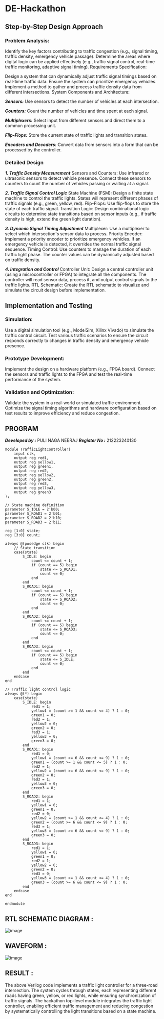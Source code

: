 # DE-Hackathon
## Step-by-Step Design Approach

### Problem Analysis:

Identify the key factors contributing to traffic congestion (e.g., signal timing, traffic density, emergency vehicle passage).
Determine the areas where digital logic can be applied effectively (e.g., traffic signal control, real-time traffic monitoring, adaptive signal timing).
Requirements Specification:

Design a system that can dynamically adjust traffic signal timings based on real-time traffic data.
Ensure the system can prioritize emergency vehicles.
Implement a method to gather and process traffic density data from different intersections.
System Components and Architecture:

***Sensors:***  Use sensors to detect the number of vehicles at each intersection.

***Counters:*** Count the number of vehicles and time spent at each signal.

***Multiplexers:*** Select input from different sensors and direct them to a common processing unit.

***Flip-Flops:*** Store the current state of traffic lights and transition states.

***Encoders and Decoders:*** Convert data from sensors into a form that can be processed by the controller.

### Detailed Design
***1. Traffic Density Measurement***
Sensors and Counters: Use infrared or ultrasonic sensors to detect vehicle presence. Connect these sensors to counters to count the number of vehicles passing or waiting at a signal.

***2. Traffic Signal Control Logic***
State Machine (FSM): Design a finite state machine to control the traffic lights. States will represent different phases of traffic signals (e.g., green, yellow, red).
Flip-Flops: Use flip-flops to store the state of each traffic signal.
Transition Logic: Design combinational logic circuits to determine state transitions based on sensor inputs (e.g., if traffic density is high, extend the green light duration).

***3. Dynamic Signal Timing Adjustment***
Multiplexer: Use a multiplexer to select which intersection's sensor data to process.
Priority Encoder: Implement a priority encoder to prioritize emergency vehicles. If an emergency vehicle is detected, it overrides the normal traffic signal sequence.
Timing Control: Use counters to manage the duration of each traffic light phase. The counter values can be dynamically adjusted based on traffic density.

***4. Integration and Control***
Controller Unit: Design a central controller unit (using a microcontroller or FPGA) to integrate all the components. The controller will read sensor data, process it, and output control signals to the traffic lights.
RTL Schematic: Create the RTL schematic to visualize and simulate the circuit design before implementation.

## Implementation and Testing
### Simulation:

Use a digital simulation tool (e.g., ModelSim, Xilinx Vivado) to simulate the traffic control circuit.
Test various traffic scenarios to ensure the circuit responds correctly to changes in traffic density and emergency vehicle presence.
### Prototype Development:

Implement the design on a hardware platform (e.g., FPGA board).
Connect the sensors and traffic lights to the FPGA and test the real-time performance of the system.
### Validation and Optimization:

Validate the system in a real-world or simulated traffic environment.
Optimize the signal timing algorithms and hardware configuration based on test results to improve efficiency and reduce congestion.

## PROGRAM
***Developed by :*** PULI NAGA NEERAJ
***Register No :*** 212223240130

```
module TrafficLightController(
    input clk,
    output reg red1,
    output reg yellow1,
    output reg green1,
    output reg red2,
    output reg yellow2,
    output reg green2,
    output reg red3,
    output reg yellow3,
    output reg green3
);

// State machine definition
parameter S_IDLE = 2'b00;
parameter S_ROAD1 = 2'b01;
parameter S_ROAD2 = 2'b10;
parameter S_ROAD3 = 2'b11;

reg [1:0] state;
reg [3:0] count;

always @(posedge clk) begin
    // State transition
    case(state)
        S_IDLE: begin
            count <= count + 1;
            if (count == 5) begin
                state <= S_ROAD1;
                count <= 0;
            end
        end
        S_ROAD1: begin
            count <= count + 1;
            if (count == 5) begin
                state <= S_ROAD2;
                count <= 0;
            end
        end
        S_ROAD2: begin
            count <= count + 1;
            if (count == 5) begin
                state <= S_ROAD3;
                count <= 0;
            end
        end
        S_ROAD3: begin
            count <= count + 1;
            if (count == 5) begin
                state <= S_IDLE;
                count <= 0;
            end
        end
    endcase
end

// Traffic light control logic
always @(*) begin
    case(state)
        S_IDLE: begin
            red1 = 1;
            yellow1 = (count >= 1 && count <= 4) ? 1 : 0;
            green1 = 0;
            red2 = 1;
            yellow2 = 0;
            green2 = 0;
            red3 = 1;
            yellow3 = 0;
            green3 = 0;
        end
        S_ROAD1: begin
            red1 = 0;
            yellow1 = (count >= 6 && count <= 9) ? 1 : 0;
            green1 = (count >= 1 && count <= 5) ? 1 : 0;
            red2 = 1;
            yellow2 = (count >= 6 && count <= 9) ? 1 : 0;
            green2 = 0;
            red3 = 1;
            yellow3 = 0;
            green3 = 0;
        end
        S_ROAD2: begin
            red1 = 1;
            yellow1 = 0;
            green1 = 0;
            red2 = 0;
            yellow2 = (count >= 1 && count <= 4) ? 1 : 0;
            green2 = (count >= 6 && count <= 9) ? 1 : 0;
            red3 = 1;
            yellow3 = (count >= 6 && count <= 9) ? 1 : 0;
            green3 = 0;
        end
        S_ROAD3: begin
            red1 = 1;
            yellow1 = 0;
            green1 = 0;
            red2 = 1;
            yellow2 = 0;
            green2 = 0;
            red3 = 0;
            yellow3 = (count >= 1 && count <= 4) ? 1 : 0;
            green3 = (count >= 6 && count <= 9) ? 1 : 0;
        end
    endcase
end

endmodule
```
## RTL SCHEMATIC DIAGRAM : 

![image](https://github.com/PuliNagaNeeraj/DE-Hackathon/assets/138849173/9147921c-16c8-4221-a1e3-ed9bc93164e8)

## WAVEFORM :

![image](https://github.com/PuliNagaNeeraj/DE-Hackathon/assets/138849173/418c8ddb-4aaf-4a51-94d7-6071c8684baa)

## RESULT : 
The above Verilog code implements a traffic light controller for a three-road intersection. The system cycles through states, each representing different roads having green, yellow, or red lights, while ensuring synchronization of traffic signals. The hackathon top-level module integrates the traffic light controller, enabling efficient traffic management and reducing congestion by systematically controlling the light transitions based on a state machine.
